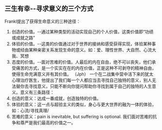 ## 三生有幸--寻求意义的三个方式

Frankl提出了获得生命意义的三种途径：  
1. 创造的价值。--通过某种类型的活动实现自己的个人价值，这类价值即“功绩或成就之路”
2. 体验的价值。--这类的价值通过对于世界的接纳和感受获得实现，体验某种事物或经由某种亲密关系发现生命的意义。如：爱、理性世界、大自然、心流大我、冥想  
3. 态度的价值。--面对苦难的价值。人最后的内在自由，绝不可以丧失，他们承受痛苦的方式，是一个实实在在的内在价值，正是这种不可剥夺的精神自由，使得生命充满意义并有其价值。
（Jph）
一个在二战集中营中活下来的犹太心理治疗医生，他提出了我们每一个人都应当去寻找自己独特的意义，别人无法替你去寻找意义，只能不断向你提问帮助你寻找到属于自己的独特的人生意义。意义有三条路径：
1. 创造的意义：达成一番成就，创造独特的价值。
2. 体验的意义：这一点与超验主义的类似，身心与更大世界的融为一体的体验，如：心流/寻找真理/
3. 苦难的意义：pain is inevitable, but suffering is optional. 我们面对苦难的抗争和尊严是我们最高的价值之一。
